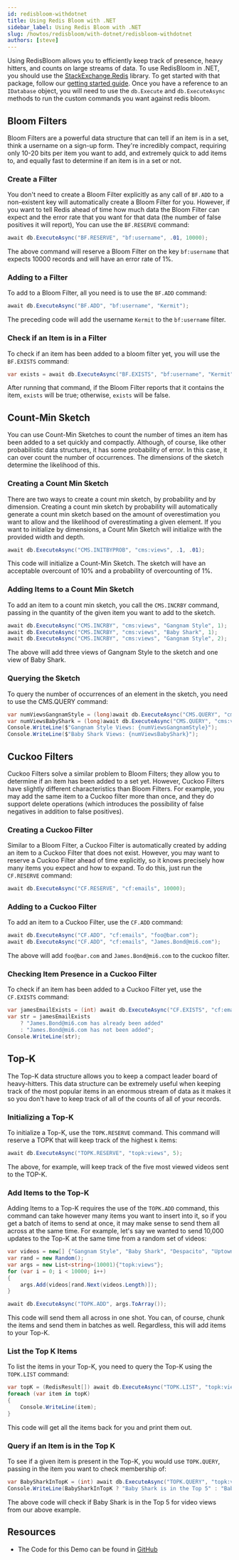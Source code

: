 ```yaml
---
id: redisbloom-withdotnet
title: Using Redis Bloom with .NET
sidebar_label: Using Redis Bloom with .NET
slug: /howtos/redisbloom/with-dotnet/redisbloom-withdotnet
authors: [steve]
---
```


Using RedisBloom allows you to efficiently keep track of presence, heavy hitters, and counts on large streams of data. To use RedisBloom in .NET, you should use the [StackExchange.Redis](https://github.com/stackexchange/stackexchange.redis) library. To get started with that package, follow our [getting started guide](https://developer.redis.com/develop/dotnet/). Once you have a reference to an `IDatabase` object, you will need to use the `db.Execute` and `db.ExecuteAsync` methods to run the custom commands you want against redis bloom.

## Bloom Filters

Bloom Filters are a powerful data structure that can tell if an item is in a set, think a username on a sign-up form. They're incredibly compact, requiring only 10-20 bits per item you want to add, and extremely quick to add items to, and equally fast to determine if an item is in a set or not. 

### Create a Filter

You don't need to create a Bloom Filter explicitly as any call of `BF.ADD` to a non-existent key will automatically create a Bloom Filter for you. However, if you want to tell Redis ahead of time how much data the Bloom Filter can expect and the error rate that you want for that data (the number of false positives it will report), You can use the `BF.RESERVE` command:

```csharp
await db.ExecuteAsync("BF.RESERVE", "bf:username", .01, 10000);
```

The above command will reserve a Bloom Filter on the key `bf:username` that expects 10000 records and will have an error rate of 1%.

### Adding to a Filter

To add to a Bloom Filter, all you need is to use the `BF.ADD` command:

```csharp
await db.ExecuteAsync("BF.ADD", "bf:username", "Kermit");
```

The preceding code will add the username `Kermit` to the `bf:username` filter.

### Check if an Item is in a Filter

To check if an item has been added to a bloom filter yet, you will use the `BF.EXISTS` command:

```csharp
var exists = await db.ExecuteAsync("BF.EXISTS", "bf:username", "Kermit") == 1; 
```

After running that command, if the Bloom Filter reports that it contains the item, `exists` will be true; otherwise, `exists` will be false.

## Count-Min Sketch

You can use Count-Min Sketches to count the number of times an item has been added to a set quickly and compactly. Although, of course, like other probabilistic data structures, it has some probability of error. In this case, it can over count the number of occurrences. The dimensions of the sketch determine the likelihood of this.

### Creating a Count Min Sketch

There are two ways to create a count min sketch, by probability and by dimension. Creating a count min sketch by probability will automatically generate a count min sketch based on the amount of overestimation you want to allow and the likelihood of overestimating a given element. If you want to initialize by dimensions, a Count Min Sketch will initialize with the provided width and depth.

```csharp
await db.ExecuteAsync("CMS.INITBYPROB", "cms:views", .1, .01);
```
This code will initialize a Count-Min Sketch. The sketch will have an acceptable overcount of 10% and a probability of overcounting of 1%.

### Adding Items to a Count Min Sketch

To add an item to a count min sketch, you call the `CMS.INCRBY` command, passing in the quantity of the given item you want to add to the sketch.

```csharp
await db.ExecuteAsync("CMS.INCRBY", "cms:views", "Gangnam Style", 1);
await db.ExecuteAsync("CMS.INCRBY", "cms:views", "Baby Shark", 1);
await db.ExecuteAsync("CMS.INCRBY", "cms:views", "Gangnam Style", 2);
```

The above will add three views of Gangnam Style to the sketch and one view of Baby Shark.

### Querying the Sketch

To query the number of occurrences of an element in the sketch, you need to use the CMS.QUERY command:

```csharp
var numViewsGangnamStyle = (long)await db.ExecuteAsync("CMS.QUERY", "cms:views", "Gangnam Style");
var numViewsBabyShark = (long)await db.ExecuteAsync("CMS.QUERY", "cms:views", "Baby Shark");
Console.WriteLine($"Gangnam Style Views: {numViewsGangnamStyle}");
Console.WriteLine($"Baby Shark Views: {numViewsBabyShark}");
```

## Cuckoo Filters

Cuckoo Filters solve a similar problem to Bloom Filters; they allow you to determine if an item has been added to a set yet. However, Cuckoo Filters have slightly different characteristics than Bloom Filters. For example, you may add the same item to a Cuckoo filter more than once, and they do support delete operations (which introduces the possibility of false negatives in addition to false positives).

### Creating a Cuckoo Filter

Similar to a Bloom Filter, a Cuckoo Filter is automatically created by adding an item to a Cuckoo Filter that does not exist. However, you may want to reserve a Cuckoo Filter ahead of time explicitly, so it knows precisely how many items you expect and how to expand. To do this, just run the `CF.RESERVE` command:

```csharp
await db.ExecuteAsync("CF.RESERVE", "cf:emails", 10000);
```

### Adding to a Cuckoo Filter

To add an item to a Cuckoo Filter, use the `CF.ADD` command:

```csharp
await db.ExecuteAsync("CF.ADD", "cf:emails", "foo@bar.com");
await db.ExecuteAsync("CF.ADD", "cf:emails", "James.Bond@mi6.com");
```

The above will add `foo@bar.com` and `James.Bond@mi6.com` to the cuckoo filter.

### Checking Item Presence in a Cuckoo Filter

To check if an item has been added to a Cuckoo Filter yet, use the `CF.EXISTS` command:

```csharp
var jamesEmailExists = (int) await db.ExecuteAsync("CF.EXISTS", "cf:emails", "James.Bond@mi6.com") == 1;
var str = jamesEmailExists
    ? "James.Bond@mi6.com has already been added"
    : "James.Bond@mi6.com has not been added";
Console.WriteLine(str);
```

## Top-K

The Top-K data structure allows you to keep a compact leader board of heavy-hitters. This data structure can be extremely useful when keeping track of the most popular items in an enormous stream of data as it makes it so you don't have to keep track of all of the counts of all of your records.

### Initializing a Top-K

To initialize a Top-K, use the `TOPK.RESERVE` command. This command will reserve a TOPK that will keep track of the highest `k` items:

```csharp
await db.ExecuteAsync("TOPK.RESERVE", "topk:views", 5);
```

The above, for example, will keep track of the five most viewed videos sent to the TOP-K.

### Add Items to the Top-K

Adding Items to a Top-K requires the use of the `TOPK.ADD` command, this command can take however many items you want to insert into it, so if you get a batch of items to send at once, it may make sense to send them all across at the same time. For example, let's say we wanted to send 10,000 updates to the Top-K at the same time from a random set of videos:

```csharp
var videos = new[] {"Gangnam Style", "Baby Shark", "Despacito", "Uptown Funk", "See You Again", "Hello", "Roar", "Sorry"};
var rand = new Random();
var args = new List<string>(10001){"topk:views"};
for (var i = 0; i < 10000; i++)
{
    args.Add(videos[rand.Next(videos.Length)]);
}

await db.ExecuteAsync("TOPK.ADD", args.ToArray());
```

This code will send them all across in one shot. You can, of course, chunk the items and send them in batches as well. Regardless, this will add items to your Top-K.

### List the Top K Items

To list the items in your Top-K, you need to query the Top-K using the `TOPK.LIST` command:

```csharp
var topK = (RedisResult[]) await db.ExecuteAsync("TOPK.LIST", "topk:views");
foreach (var item in topK)
{
    Console.WriteLine(item);
}
```

This code will get all the items back for you and print them out.

### Query if an Item is in the Top K

To see if a given item is present in the Top-K, you would use `TOPK.QUERY`, passing in the item you want to check membership of:

```csharp
var BabySharkInTopK = (int) await db.ExecuteAsync("TOPK.QUERY", "topk:views", "Baby Shark") == 1;
Console.WriteLine(BabySharkInTopK ? "Baby Shark is in the Top 5" : "Baby Shark is Not in the Top 5" );
```

The above code will check if Baby Shark is in the Top 5 for video views from our above example.

## Resources

* The Code for this Demo can be found in [GitHub](https://github.com/redis-developer/redis-bloom-dotnet-demo)